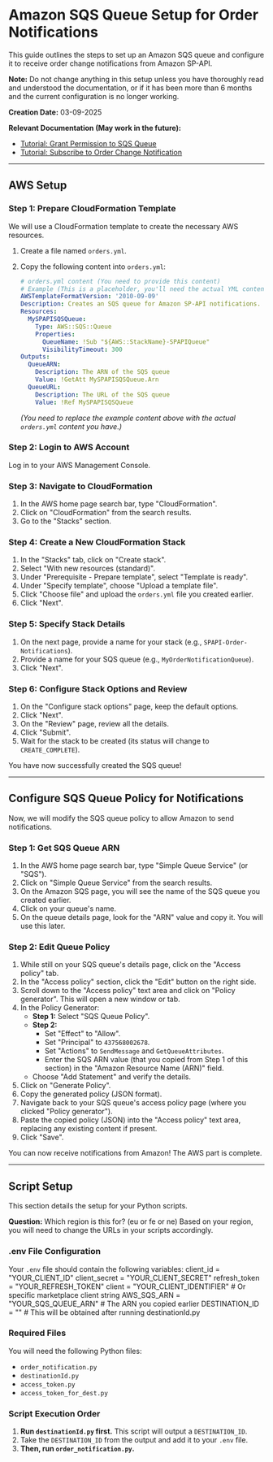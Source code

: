 # Amazon SQS Queue Setup for Order Notifications

This guide outlines the steps to set up an Amazon SQS queue and configure it to receive order change notifications from Amazon SP-API.

**Note:** Do not change anything in this setup unless you have thoroughly read and understood the documentation, or if it has been more than 6 months and the current configuration is no longer working.

**Creation Date:** 03-09-2025

**Relevant Documentation (May work in the future):**
* [Tutorial: Grant Permission to SQS Queue](https://developer-docs.amazon.com/sp-api/docs/tutorial-grant-permission-to-sqs-queue)
* [Tutorial: Subscribe to Order Change Notification](https://developer-docs.amazon.com/sp-api/docs/tutorial-subscribe-to-order-change-notification)

---

## AWS Setup

### Step 1: Prepare CloudFormation Template

We will use a CloudFormation template to create the necessary AWS resources.

1. Create a file named `orders.yml`.
2. Copy the following content into `orders.yml`:

    ```yaml
    # orders.yml content (You need to provide this content)
    # Example (This is a placeholder, you'll need the actual YML content):
    AWSTemplateFormatVersion: '2010-09-09'
    Description: Creates an SQS queue for Amazon SP-API notifications.
    Resources:
      MySPAPISQSQueue:
        Type: AWS::SQS::Queue
        Properties:
          QueueName: !Sub "${AWS::StackName}-SPAPIQueue"
          VisibilityTimeout: 300
    Outputs:
      QueueARN:
        Description: The ARN of the SQS queue
        Value: !GetAtt MySPAPISQSQueue.Arn
      QueueURL:
        Description: The URL of the SQS queue
        Value: !Ref MySPAPISQSQueue
    ```
    *(You need to replace the example content above with the actual `orders.yml` content you have.)*

### Step 2: Login to AWS Account

Log in to your AWS Management Console.

### Step 3: Navigate to CloudFormation

1. In the AWS home page search bar, type "CloudFormation".
2. Click on "CloudFormation" from the search results.
3. Go to the "Stacks" section.

### Step 4: Create a New CloudFormation Stack

1. In the "Stacks" tab, click on "Create stack".
2. Select "With new resources (standard)".
3. Under "Prerequisite - Prepare template", select "Template is ready".
4. Under "Specify template", choose "Upload a template file".
5. Click "Choose file" and upload the `orders.yml` file you created earlier.
6. Click "Next".

### Step 5: Specify Stack Details

1. On the next page, provide a name for your stack (e.g., `SPAPI-Order-Notifications`).
2. Provide a name for your SQS queue (e.g., `MyOrderNotificationQueue`).
3. Click "Next".

### Step 6: Configure Stack Options and Review

1. On the "Configure stack options" page, keep the default options.
2. Click "Next".
3. On the "Review" page, review all the details.
4. Click "Submit".
5. Wait for the stack to be created (its status will change to `CREATE_COMPLETE`).

You have now successfully created the SQS queue!

---

## Configure SQS Queue Policy for Notifications

Now, we will modify the SQS queue policy to allow Amazon to send notifications.

### Step 1: Get SQS Queue ARN

1. In the AWS home page search bar, type "Simple Queue Service" (or "SQS").
2. Click on "Simple Queue Service" from the search results.
3. On the Amazon SQS page, you will see the name of the SQS queue you created earlier.
4. Click on your queue's name.
5. On the queue details page, look for the "ARN" value and copy it. You will use this later.

### Step 2: Edit Queue Policy

1. While still on your SQS queue's details page, click on the "Access policy" tab.
2. In the "Access policy" section, click the "Edit" button on the right side.
3. Scroll down to the "Access policy" text area and click on "Policy generator". This will open a new window or tab.
4. In the Policy Generator:
    * **Step 1:** Select "SQS Queue Policy".
    * **Step 2:**
        * Set "Effect" to "Allow".
        * Set "Principal" to `437568002678`.
        * Set "Actions" to `SendMessage` and `GetQueueAttributes`.
        * Enter the SQS ARN value (that you copied from Step 1 of this section) in the "Amazon Resource Name (ARN)" field.
    * Choose "Add Statement" and verify the details.
5. Click on "Generate Policy".
6. Copy the generated policy (JSON format).
7. Navigate back to your SQS queue's access policy page (where you clicked "Policy generator").
8. Paste the copied policy (JSON) into the "Access policy" text area, replacing any existing content if present.
9. Click "Save".

You can now receive notifications from Amazon! The AWS part is complete.

---

## Script Setup

This section details the setup for your Python scripts.

**Question:** Which region is this for? (eu or fe or ne)
Based on your region, you will need to change the URLs in your scripts accordingly.

### .env File Configuration

Your `.env` file should contain the following variables:
client_id = "YOUR_CLIENT_ID"
client_secret = "YOUR_CLIENT_SECRET"
refresh_token = "YOUR_REFRESH_TOKEN"
client = "YOUR_CLIENT_IDENTIFIER" # Or specific marketplace client string
AWS_SQS_ARN = "YOUR_SQS_QUEUE_ARN" # The ARN you copied earlier
DESTINATION_ID = "" # This will be obtained after running destinationId.py


### Required Files

You will need the following Python files:

*   `order_notification.py`
*   `destinationId.py`
*   `access_token.py`
*   `access_token_for_dest.py`

### Script Execution Order

1.  **Run `destinationId.py` first.** This script will output a `DESTINATION_ID`.
2.  Take the `DESTINATION_ID` from the output and add it to your `.env` file.
3.  **Then, run `order_notification.py`.**